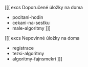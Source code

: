 [[[ excs Doporučené úložky na doma

- pocitani-hodin
- cekani-na-sestku
- male-algoritmy
  ]]]

[[[ excs Nepovinné úložky na doma

- registrace
- tezsi-algoritmy
- algoritmy-fajnsmekri
  ]]]

